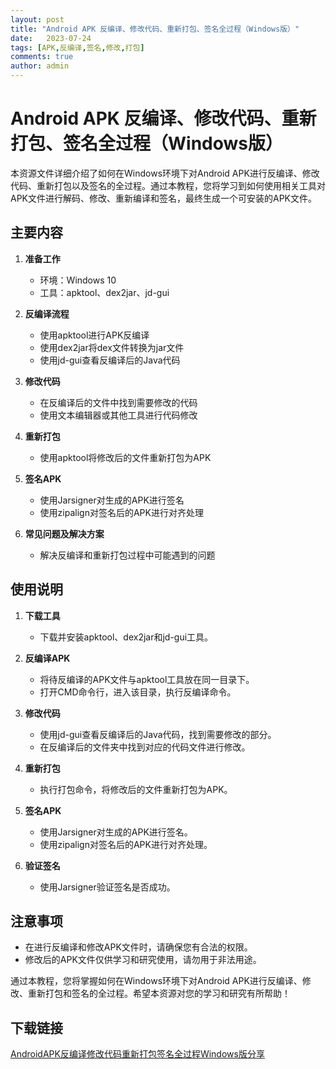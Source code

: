 ```yaml
---
layout: post
title: "Android APK 反编译、修改代码、重新打包、签名全过程（Windows版）"
date:   2023-07-24
tags: [APK,反编译,签名,修改,打包]
comments: true
author: admin
---
```

# Android APK 反编译、修改代码、重新打包、签名全过程（Windows版）

本资源文件详细介绍了如何在Windows环境下对Android APK进行反编译、修改代码、重新打包以及签名的全过程。通过本教程，您将学习到如何使用相关工具对APK文件进行解码、修改、重新编译和签名，最终生成一个可安装的APK文件。

## 主要内容

1. **准备工作**
   - 环境：Windows 10
   - 工具：apktool、dex2jar、jd-gui

2. **反编译流程**
   - 使用apktool进行APK反编译
   - 使用dex2jar将dex文件转换为jar文件
   - 使用jd-gui查看反编译后的Java代码

3. **修改代码**
   - 在反编译后的文件中找到需要修改的代码
   - 使用文本编辑器或其他工具进行代码修改

4. **重新打包**
   - 使用apktool将修改后的文件重新打包为APK

5. **签名APK**
   - 使用Jarsigner对生成的APK进行签名
   - 使用zipalign对签名后的APK进行对齐处理

6. **常见问题及解决方案**
   - 解决反编译和重新打包过程中可能遇到的问题

## 使用说明

1. **下载工具**
   - 下载并安装apktool、dex2jar和jd-gui工具。

2. **反编译APK**
   - 将待反编译的APK文件与apktool工具放在同一目录下。
   - 打开CMD命令行，进入该目录，执行反编译命令。

3. **修改代码**
   - 使用jd-gui查看反编译后的Java代码，找到需要修改的部分。
   - 在反编译后的文件夹中找到对应的代码文件进行修改。

4. **重新打包**
   - 执行打包命令，将修改后的文件重新打包为APK。

5. **签名APK**
   - 使用Jarsigner对生成的APK进行签名。
   - 使用zipalign对签名后的APK进行对齐处理。

6. **验证签名**
   - 使用Jarsigner验证签名是否成功。

## 注意事项

- 在进行反编译和修改APK文件时，请确保您有合法的权限。
- 修改后的APK文件仅供学习和研究使用，请勿用于非法用途。

通过本教程，您将掌握如何在Windows环境下对Android APK进行反编译、修改、重新打包和签名的全过程。希望本资源对您的学习和研究有所帮助！

## 下载链接

[AndroidAPK反编译修改代码重新打包签名全过程Windows版分享](https://pan.quark.cn/s/b70735e02277)